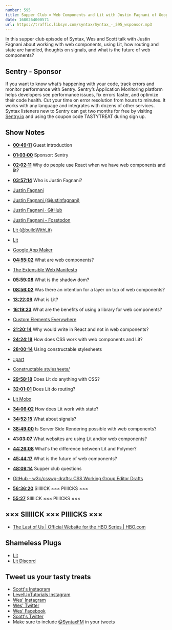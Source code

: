 ```yaml
---
number: 595
title: Supper Club × Web Components and Lit with Justin Fagnani of Google
date: 1680264000571
url: https://traffic.libsyn.com/syntax/Syntax_-_595_wsponsor.mp3
---
```


In this supper club episode of Syntax, Wes and Scott talk with Justin Fagnani about working with web components, using Lit, how routing and state are handled, thoughts on signals, and what is the future of web components?

## Sentry - Sponsor

If you want to know what’s happening with your code, track errors and monitor performance with Sentry. Sentry’s Application Monitoring platform helps developers see performance issues, fix errors faster, and optimize their code health. Cut your time on error resolution from hours to minutes. It works with any language and integrates with dozens of other services. Syntax listeners new to Sentry can get two months for  free by visiting [Sentry.io](https://sentry.io) and using the coupon code TASTYTREAT during sign up.

## Show Notes

* **[00:49:11](#t=00:49:11)** Guest introduction
* **[01:03:00](#t=01:03:00)** Sponsor: Sentry
* **[02:02:11](#t=02:02:11)** Why do people use React when we have web components and lit?
* **[03:57:14](#t=03:57:14)** Who is Justin Fagnani?
* [Justin Fagnani](https://justinfagnani.com/)
* [Justin Fagnani (@justinfagnani)](https://twitter.com/justinfagnani)
* [Justin Fagnani · GitHub](https://github.com/justinfagnani)
* [Justin Fagnani - Fosstodon](https://fosstodon.org/@justinfagnani)
* [Lit (@buildWithLit)](https://twitter.com/buildWithLit)
* [Lit](https://lit.dev/)
* [Google App Maker](https://en.wikipedia.org/wiki/Google_App_Maker)
* **[04:55:02](#t=04:55:02)** What are web components?
* [The Extensible Web Manifesto](https://github.com/extensibleweb/manifesto)
* **[05:59:08](#t=05:59:08)** What is the shadow dom?
* **[08:56:02](#t=08:56:02)** Was there an intention for a layer on top of web components?
* **[13:22:09](#t=13:22:09)** What is Lit?
* **[16:19:23](#t=16:19:23)** What are the benefits of using a library for web components?
* [Custom Elements Everywhere](https://custom-elements-everywhere.com/)
* **[21:20:14](#t=21:20:14)** Why would write in React and not in web components?
* **[24:24:18](#t=24:24:18)** How does CSS work with web components and Lit?
* **[28:00:14](#t=28:00:14)** Using constructable stylesheets
* [::part](https://developer.mozilla.org/en-US/docs/Web/CSS/::part)
* [Constructable stylesheets/](https://web.dev/constructable-stylesheets/)
* **[29:58:18](#t=29:58:18)** Does Lit do anything with CSS?
* **[32:01:01](#t=32:01:01)** Does Lit do routing?
* [Lit Mobx](https://www.npmjs.com/package/@adobe/lit-mobx)
* **[34:06:02](#t=34:06:02)** How does Lit work with state?
* **[34:52:15](#t=34:52:15)** What about signals?
* **[38:49:00](#t=38:49:00)** Is Server Side Rendering possible with web components?
* **[41:03:07](#t=41:03:07)** What websites are using Lit and/or web components?
* **[44:26:08](#t=44:26:08)** What's the difference between Lit and Polymer?
* **[45:44:17](#t=45:44:17)** What is the future of web components?
* **[48:09:14](#t=48:09:14)** Supper club questions
* [GitHub - w3c/csswg-drafts: CSS Working Group Editor Drafts](https://github.com/w3c/csswg-drafts)
* **[56:36:20](#t=56:36:20)** SIIIIICK ××× PIIIICKS ×××

* **[55:27](#t=55:27)** SIIIIICK ××× PIIIICKS ×××

## ××× SIIIIICK ××× PIIIICKS ×××

* [The Last of Us | Official Website for the HBO Series | HBO.com](https://www.hbo.com/the-last-of-us)

## Shameless Plugs

* [Lit](https://lit.dev/)
* [Lit Discord](https://lit.dev/discord/)

## Tweet us your tasty treats

* [Scott's Instagram](https://www.instagram.com/stolinski/)
* [LevelUpTutorials Instagram](https://www.instagram.com/LevelUpTutorials/)
* [Wes' Instagram](https://www.instagram.com/wesbos/)
* [Wes' Twitter](https://twitter.com/wesbos)
* [Wes' Facebook](https://www.facebook.com/wesbos.developer)
* [Scott's Twitter](https://twitter.com/stolinski)
* Make sure to include [@SyntaxFM](https://twitter.com/SyntaxFM) in your tweets

